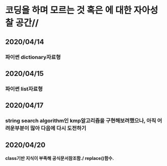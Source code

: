 # 코딩을 하며 모르는 것 혹은 에 대한 **자아성찰** 공간//


## 2020/04/14
### 파이썬 dictionary자료형

## 2020/04/15
### 파이썬 list자료형

## 2020/04/17
### string search algorithm인 kmp알고리즘을 구현해보려했으나, 아직 어려운부분이 많아 다음에 다시 도전하기

## 2020/04/20
#### class기반 지식이 부족해 공식문서참조함./ replace()함수.
